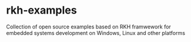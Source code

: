 # rkh-examples
Collection of open source examples based on RKH framwework for embedded systems development on Windows, Linux and other platforms
